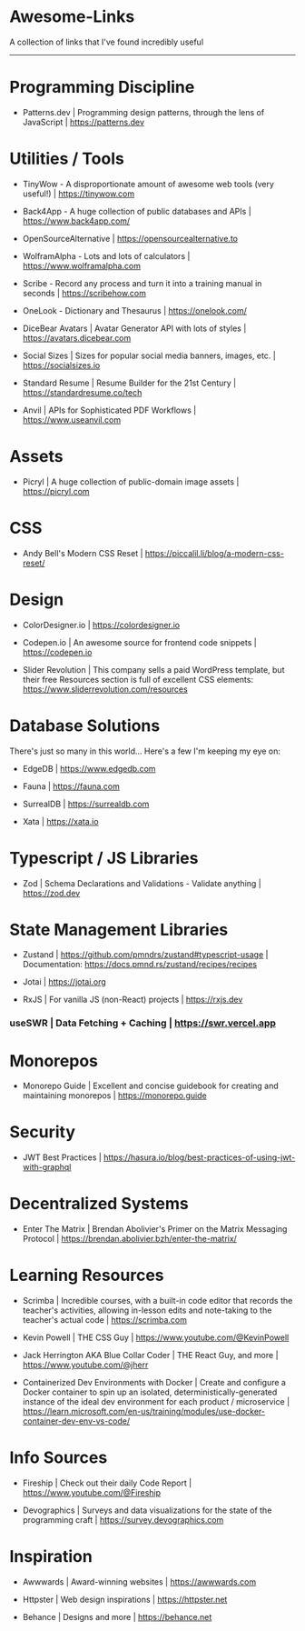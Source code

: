 # Awesome-Links
A collection of links that I've found incredibly useful

---

# Programming Discipline

- Patterns.dev | Programming design patterns, through the lens of JavaScript | https://patterns.dev


# Utilities / Tools

- TinyWow - A disproportionate amount of awesome web tools (very useful!) | https://tinywow.com

- Back4App - A huge collection of public databases and APIs | https://www.back4app.com/

- OpenSourceAlternative | https://opensourcealternative.to

- WolframAlpha - Lots and lots of calculators | https://www.wolframalpha.com

- Scribe - Record any process and turn it into a training manual in seconds | https://scribehow.com

- OneLook - Dictionary and Thesaurus | https://onelook.com/

- DiceBear Avatars | Avatar Generator API with lots of styles | https://avatars.dicebear.com

- Social Sizes | Sizes for popular social media banners, images, etc. | https://socialsizes.io

- Standard Resume | Resume Builder for the 21st Century | https://standardresume.co/tech

- Anvil | APIs for Sophisticated PDF Workflows | https://www.useanvil.com

# Assets

- Picryl | A huge collection of public-domain image assets | https://picryl.com


# CSS

- Andy Bell's Modern CSS Reset | https://piccalil.li/blog/a-modern-css-reset/ 


# Design

- ColorDesigner.io | https://colordesigner.io

- Codepen.io | An awesome source for frontend code snippets | https://codepen.io

- Slider Revolution | This company sells a paid WordPress template, but their free Resources section is full of excellent CSS elements: https://www.sliderrevolution.com/resources


# Database Solutions

There's just so many in this world... Here's a few I'm keeping my eye on:

- EdgeDB | https://www.edgedb.com

- Fauna | https://fauna.com

- SurrealDB | https://surrealdb.com

- Xata | https://xata.io


# Typescript / JS Libraries

- Zod | Schema Declarations and Validations - Validate anything |  https://zod.dev 


# State Management Libraries

- Zustand | https://github.com/pmndrs/zustand#typescript-usage | Documentation: https://docs.pmnd.rs/zustand/recipes/recipes

- Jotai | https://jotai.org

- RxJS | For vanilla JS (non-React) projects | https://rxjs.dev

### useSWR | Data Fetching + Caching | https://swr.vercel.app


# Monorepos

- Monorepo Guide | Excellent and concise guidebook for creating and maintaining monorepos | https://monorepo.guide


# Security

- JWT Best Practices | https://hasura.io/blog/best-practices-of-using-jwt-with-graphql

# Decentralized Systems

- Enter The Matrix | Brendan Abolivier's Primer on the Matrix Messaging Protocol | https://brendan.abolivier.bzh/enter-the-matrix/

# Learning Resources

- Scrimba | Incredible courses, with a built-in code editor that records the teacher's activities, allowing in-lesson edits and note-taking to the teacher's actual code | https://scrimba.com

- Kevin Powell | THE CSS Guy | https://www.youtube.com/@KevinPowell

- Jack Herrington AKA Blue Collar Coder | THE React Guy, and more | https://www.youtube.com/@jherr

- Containerized Dev Environments with Docker | Create and configure a Docker container to spin up an isolated, deterministically-generated instance of the ideal dev environment for each product / microservice | https://learn.microsoft.com/en-us/training/modules/use-docker-container-dev-env-vs-code/

# Info Sources

- Fireship | Check out their daily Code Report | https://www.youtube.com/@Fireship

- Devographics | Surveys and data visualizations for the state of the programming craft | https://survey.devographics.com


# Inspiration

- Awwwards | Award-winning websites | https://awwwards.com

- Httpster | Web design inspirations | https://httpster.net

- Behance | Designs and more | https://behance.net
